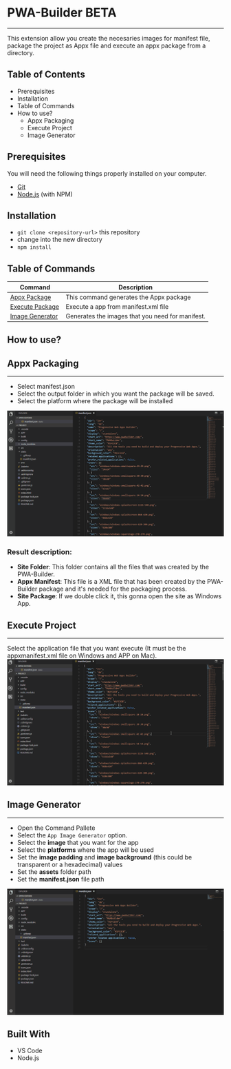 # PWA-Builder BETA
<hr/>

This extension allow you create the necesaries images for manifest file, package the project as Appx file and execute an appx package from a directory.

## Table of Contents

* Prerequisites
* Installation
* Table of Commands
* How to use?
  * Appx Packaging
  * Execute Project
  * Image Generator
  

## Prerequisites

You will need the following things properly installed on your computer.

* [Git](http://git-scm.com/)
* [Node.js](http://nodejs.org/) (with NPM)

## Installation

* `git clone <repository-url>` this repository
* change into the new directory
* `npm install`

## Table of Commands

|  **&nbsp;&nbsp;&nbsp;&nbsp;&nbsp;&nbsp;Command&nbsp;&nbsp;&nbsp;&nbsp;&nbsp;&nbsp;** | **Description** |
| ----------------- | --------------- |
| <a href="README.md#appxpackage">Appx Package</a>       | This command generates the Appx package |
| <a href="README.md#exepackage">Execute Package</a>    | Execute a app from manifest.xml file |
| <a href="README.md#imggen">Image Generator</a>    | Generates the images that you need for manifest.   |


## How to use?

<div id="appxpackage"></div>

## Appx Packaging
<hr>

* Select manifest.json
* Select the output folder in which you want the package will be saved.
* Select the platform where the package will be installed

![Picture](Readme-Files/AppxPackaging-Images/AppxPackagingProcess.gif)

### Result description: 

* __Site Folder__: This folder contains all the files that was created by the PWA-Builder.
* __Appx Manifest__: This file is a XML file that has been created by the PWA-Builder package and it's needed for the packaging process.
* __Site Package__: If we double click it, this gonna open the site as Windows App.
<div id="exepackage"></div>


## Execute Project
<hr>

Select the application file that you want execute (It must be the appxmanifest.xml file on Windows and APP on Mac). <br>
![Picture](Readme-Files/ExecuteProject-Images/ExecuteProjectProcess.gif)

<div id="imggen"></div>


## Image Generator
<hr>


* Open the Command Pallete 
* Select the `App Image Generator` option.
* Select the __image__ that you want for the app
* Select the __platforms__ where the app will be used 
* Set the __image padding__ and __image background__ (this could be transparent or a hexadecimal) values
* Set the __assets__ folder path
* Set the __manifest.json__ file path 

![Picture](Readme-Files/ImageGenerator-Images/ImageGeneratorProcess.gif)

## Built With

* VS Code
* Node.js

